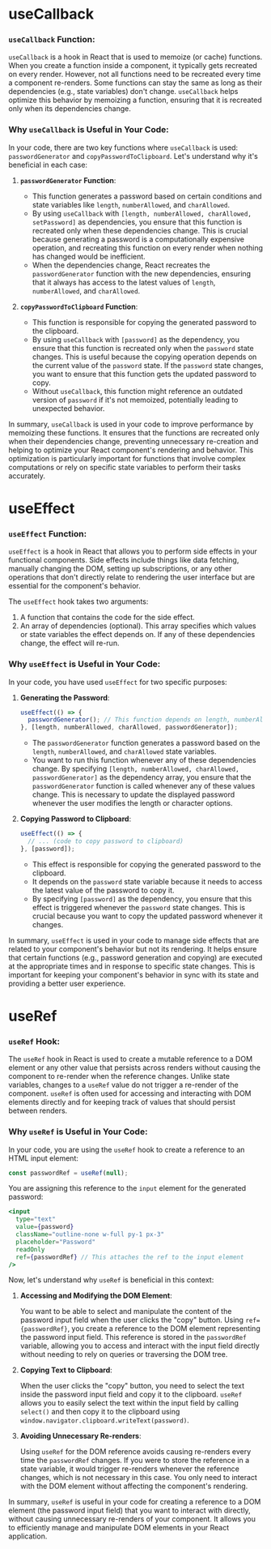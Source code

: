 # useCallback

### `useCallback` Function:

`useCallback` is a hook in React that is used to memoize (or cache) functions. When you create a function inside a component, it typically gets recreated on every render. However, not all functions need to be recreated every time a component re-renders. Some functions can stay the same as long as their dependencies (e.g., state variables) don't change. `useCallback` helps optimize this behavior by memoizing a function, ensuring that it is recreated only when its dependencies change.

### Why `useCallback` is Useful in Your Code:

In your code, there are two key functions where `useCallback` is used: `passwordGenerator` and `copyPasswordToClipboard`. Let's understand why it's beneficial in each case:

1. **`passwordGenerator` Function**:

   - This function generates a password based on certain conditions and state variables like `length`, `numberAllowed`, and `charAllowed`.
   - By using `useCallback` with `[length, numberAllowed, charAllowed, setPassword]` as dependencies, you ensure that this function is recreated only when these dependencies change. This is crucial because generating a password is a computationally expensive operation, and recreating this function on every render when nothing has changed would be inefficient.
   - When the dependencies change, React recreates the `passwordGenerator` function with the new dependencies, ensuring that it always has access to the latest values of `length`, `numberAllowed`, and `charAllowed`.

2. **`copyPasswordToClipboard` Function**:

   - This function is responsible for copying the generated password to the clipboard.
   - By using `useCallback` with `[password]` as the dependency, you ensure that this function is recreated only when the `password` state changes. This is useful because the copying operation depends on the current value of the `password` state. If the `password` state changes, you want to ensure that this function gets the updated password to copy.
   - Without `useCallback`, this function might reference an outdated version of `password` if it's not memoized, potentially leading to unexpected behavior.

In summary, `useCallback` is used in your code to improve performance by memoizing these functions. It ensures that the functions are recreated only when their dependencies change, preventing unnecessary re-creation and helping to optimize your React component's rendering and behavior. This optimization is particularly important for functions that involve complex computations or rely on specific state variables to perform their tasks accurately.

# useEffect

### `useEffect` Function:

`useEffect` is a hook in React that allows you to perform side effects in your functional components. Side effects include things like data fetching, manually changing the DOM, setting up subscriptions, or any other operations that don't directly relate to rendering the user interface but are essential for the component's behavior.

The `useEffect` hook takes two arguments:

1. A function that contains the code for the side effect.
2. An array of dependencies (optional). This array specifies which values or state variables the effect depends on. If any of these dependencies change, the effect will re-run.

### Why `useEffect` is Useful in Your Code:

In your code, you have used `useEffect` for two specific purposes:

1. **Generating the Password**:

   ```jsx
   useEffect(() => {
     passwordGenerator(); // This function depends on length, numberAllowed, charAllowed
   }, [length, numberAllowed, charAllowed, passwordGenerator]);
   ```

   - The `passwordGenerator` function generates a password based on the `length`, `numberAllowed`, and `charAllowed` state variables.
   - You want to run this function whenever any of these dependencies change. By specifying `[length, numberAllowed, charAllowed, passwordGenerator]` as the dependency array, you ensure that the `passwordGenerator` function is called whenever any of these values change. This is necessary to update the displayed password whenever the user modifies the length or character options.

2. **Copying Password to Clipboard**:

   ```jsx
   useEffect(() => {
     // ... (code to copy password to clipboard)
   }, [password]);
   ```

   - This effect is responsible for copying the generated password to the clipboard.
   - It depends on the `password` state variable because it needs to access the latest value of the password to copy it.
   - By specifying `[password]` as the dependency, you ensure that this effect is triggered whenever the `password` state changes. This is crucial because you want to copy the updated password whenever it changes.

In summary, `useEffect` is used in your code to manage side effects that are related to your component's behavior but not its rendering. It helps ensure that certain functions (e.g., password generation and copying) are executed at the appropriate times and in response to specific state changes. This is important for keeping your component's behavior in sync with its state and providing a better user experience.

# useRef

### `useRef` Hook:

The `useRef` hook in React is used to create a mutable reference to a DOM element or any other value that persists across renders without causing the component to re-render when the reference changes. Unlike state variables, changes to a `useRef` value do not trigger a re-render of the component. `useRef` is often used for accessing and interacting with DOM elements directly and for keeping track of values that should persist between renders.

### Why `useRef` is Useful in Your Code:

In your code, you are using the `useRef` hook to create a reference to an HTML input element:

```jsx
const passwordRef = useRef(null);
```

You are assigning this reference to the `input` element for the generated password:

```jsx
<input
  type="text"
  value={password}
  className="outline-none w-full py-1 px-3"
  placeholder="Password"
  readOnly
  ref={passwordRef} // This attaches the ref to the input element
/>
```

Now, let's understand why `useRef` is beneficial in this context:

1. **Accessing and Modifying the DOM Element**:

   You want to be able to select and manipulate the content of the password input field when the user clicks the "copy" button. Using `ref={passwordRef}`, you create a reference to the DOM element representing the password input field. This reference is stored in the `passwordRef` variable, allowing you to access and interact with the input field directly without needing to rely on queries or traversing the DOM tree.

2. **Copying Text to Clipboard**:

   When the user clicks the "copy" button, you need to select the text inside the password input field and copy it to the clipboard. `useRef` allows you to easily select the text within the input field by calling `select()` and then copy it to the clipboard using `window.navigator.clipboard.writeText(password)`.

3. **Avoiding Unnecessary Re-renders**:

   Using `useRef` for the DOM reference avoids causing re-renders every time the `passwordRef` changes. If you were to store the reference in a state variable, it would trigger re-renders whenever the reference changes, which is not necessary in this case. You only need to interact with the DOM element without affecting the component's rendering.

In summary, `useRef` is useful in your code for creating a reference to a DOM element (the password input field) that you want to interact with directly, without causing unnecessary re-renders of your component. It allows you to efficiently manage and manipulate DOM elements in your React application.
